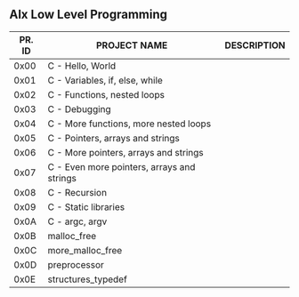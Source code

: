 Alx Low Level Programming
-


PR. ID	|PROJECT NAME |	 DESCRIPTION
------|------------------|------
0x00	|C - Hello, World	|
0x01	|C - Variables, if, else, while|	
0x02	|C - Functions, nested loops	|
0x03	|C - Debugging|	
0x04	|C - More functions, more nested loops	|
0x05	|C - Pointers, arrays and strings	|
0x06	|C - More pointers, arrays and strings	|
0x07	|C - Even more pointers, arrays and strings	|
0x08	|C - Recursion	|
0x09	|C - Static libraries	|
0x0A	|C - argc, argv	|
0x0B | malloc_free  |
0x0C | more_malloc_free  |
0x0D | preprocessor |
0x0E | structures_typedef |
